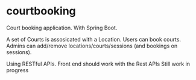# courtbooking
Court booking application. With Spring Boot.

A set of Courts is assosicated with a Location.
Users can book courts.
Admins can add/remove locations/courts/sessions (and bookings on sessions).

Using RESTful APIs. 
Front end should work with the Rest APIs
Still work in progress



